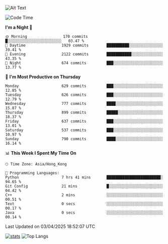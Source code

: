 ![Alt Text](https://media.tenor.com/3Gehha8RO-sAAAAC/goose-dance.gif)

<!--START_SECTION:waka-->
![Code Time](http://img.shields.io/badge/Code%20Time-439%20hrs%2019%20mins-blue)

**I'm a Night 🦉** 

```text
🌞 Morning                170 commits         █░░░░░░░░░░░░░░░░░░░░░░░░   03.47 % 
🌆 Daytime                1929 commits        ██████████░░░░░░░░░░░░░░░   39.41 % 
🌃 Evening                2122 commits        ███████████░░░░░░░░░░░░░░   43.35 % 
🌙 Night                  674 commits         ███░░░░░░░░░░░░░░░░░░░░░░   13.77 % 
```
📅 **I'm Most Productive on Thursday** 

```text
Monday                   629 commits         ███░░░░░░░░░░░░░░░░░░░░░░   12.85 % 
Tuesday                  626 commits         ███░░░░░░░░░░░░░░░░░░░░░░   12.79 % 
Wednesday                777 commits         ████░░░░░░░░░░░░░░░░░░░░░   15.87 % 
Thursday                 899 commits         █████░░░░░░░░░░░░░░░░░░░░   18.37 % 
Friday                   637 commits         ███░░░░░░░░░░░░░░░░░░░░░░   13.01 % 
Saturday                 537 commits         ███░░░░░░░░░░░░░░░░░░░░░░   10.97 % 
Sunday                   790 commits         ████░░░░░░░░░░░░░░░░░░░░░   16.14 % 
```


📊 **This Week I Spent My Time On** 

```text
🕑︎ Time Zone: Asia/Hong_Kong

💬 Programming Languages: 
Python                   7 hrs 41 mins       ████████████████████████░   94.65 % 
Git Config               21 mins             █░░░░░░░░░░░░░░░░░░░░░░░░   04.42 % 
C++                      2 mins              ░░░░░░░░░░░░░░░░░░░░░░░░░   00.51 % 
Text                     0 secs              ░░░░░░░░░░░░░░░░░░░░░░░░░   00.17 % 
Java                     0 secs              ░░░░░░░░░░░░░░░░░░░░░░░░░   00.14 % 
```


 Last Updated on 03/04/2025 18:52:07 UTC
<!--END_SECTION:waka-->
[![stats](https://github-readme-stats-rose-phi.vercel.app/api?username=jxncted&count_private=true)](https://github.com/jxncted/github-readme-stats)
![Top Langs](https://github-readme-stats-rose-phi.vercel.app/api/top-langs/?username=jxncted\&layout=compact&hide=c,assembly,jupyter%20notebook)
